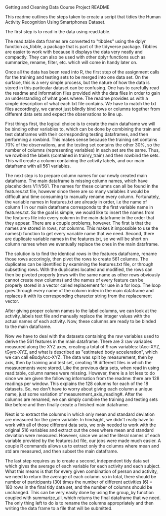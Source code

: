 Getting and Cleaning Data Course Project README 

This readme outlines the steps taken to create a script that tidies the Human Activity Recognition Using 
Smartphones Dataset. 

The first step is to read in the data using read.table.

The read.table data frames are converted to "tibbles" using the dplyr function as_tibble, a package that is part of the tidyverse package. Tibbles are easier to work with because it displays the data very neatly and compactly. They can also be used with other dplyr functions such as summarize, rename, filter, etc. which will come in handy later on. 

Once all the data has been read into R, the first step of the assignment calls for the training and testing sets to be merged into one data set. On the surface, this is a very simple process, but the nature of how the data is stored in this particular dataset can be confusing. One has to carefully read the readme and information files provided with the data files in order to gain an understanding of what goes where. The readme provides us with a simple description of what each txt file contains. We have to match the txt files accordingly, we cannot just blindly bind rows or columns together from different data sets and expect the observations to line up. 

First things first, the logical choice is to create the main dataframe we will be binding other variables to, which can be done by combining the train and test dataframes with their corresponding testing dataframes, and then performing a rowbind. This makes sense because the training set contains 70% of the observations, and the testing set contains the other 30%, so the number of columns (representing variables) in each set are the same. 
Thus, we rowbind the labels (contained in train/y_train) and then rowbind the sets. This will create a column containing the activity labels, and our main dataframe with all 561 variables.

The next step is to prepare column names for our newly created main dataframe. The main dataframe is missing column names, which have placeholders V1:V561. The names for these columns can all be found in the features.txt file, however since there are so many variables it would be difficult and time consuming to manually rename every column. Fortunately, the variable names in features.txt are already in order, i.e the name of column 1 in our main dataframe corresponds to the first variable name in features.txt. So the goal is simple, we would like to insert the names from the features file into every column in the main dataframe in the order that they appear. There are a couple problems, however. The first is that the names are stored in rows, not columns. This makes it impossible to use the names() function to get every variable name that we need. Second, there are duplicate variable names in the features.txt, so we will be short on column names when we eventually replace the ones in the main dataframe.  

The solution is to find the identical rows in the features dataframe, rename those rows accoringly, then pivot the rows to create 561 columns. The duplicates can be identified by examining the features.txt file, or through subsetting rows. With the duplicates located and modified, the rows can then be pivoted properly (rows with the same name as other rows obviously cannot create new columns) and the names of every feature can be properly stored in a vector called replacement for use in a for loop. The loop goes through every name of the column index in the main dataframe and replaces it with its corresponding character string from the replacement vector. 

After giving proper column names to the label columns, we can look at the activity_labels text file and manually replace the integer values with the actual names of each activity. Now, these columns are ready to be binded to the main dataframe.

Now we have to deal with the datasets containing the raw variables used to derive the 561 features in the main dataframe. There are 3 raw variables measured along the XYZ axes, creating a total of 9 raw variables: tAcc-XYZ, tGyro-XYZ, and what is described as "estimated body acceleration", which we can call eBodyAcc-XYZ. The data was split by measurement, then by axis, then by training and test set, creating 18 different files in which the measurements were stored. Like the previous data sets, when read in using read.table, column names were missing. However, there is a lot less to do since we are given the following information from the readme: there are 128 readings per window. This explains the 128 columns for each of the 18 datasets. So, we don't have to worry about giving each column a unique name, just some variation of measurement_axis_reading#. After the columns are renamed, we can simply combine the training and testing sets like before and then finally create a finished main dataframe.

Next is to extract the columns in which only mean and standard deviation are measured for the given variable. In hindsight, we didn't really have to work with all of those different data sets, we only needed to work with the original 516 variables and extract out the ones where mean and standard deviation were measured. However, since we used the literal names of each variable provided by the features.txt file, our jobs were made much easier. A couple R commands allows us to extract only the columns where mean and std are measured, and then subset the main dataframe. 

The last step requires us to create a second, independent tidy data set which gives the average of each variable for each activity and each subject. What this means is that for every given combination of person and activity, we need to return the average of each column. so in total, there should be number of participants (30) times the number of different activities (6) = 180 rows in the final tidy data set, and the number of columns should be unchanged. This can be very easily done by using the group_by function coupled with summarize_all, which returns the final dataframe that we need. The only thing left to do is to rename the columns appropriately and then writing the data frame to a file that will be submitted. 
